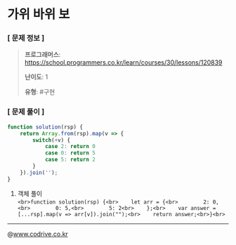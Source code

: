 # 가위 바위 보

### [ 문제 정보 ]
> **프로그래머스**: https://school.programmers.co.kr/learn/courses/30/lessons/120839
> 
> **난이도**: 1
>
> **유형**: #구현


### [ 문제 풀이 ]
```JavaScript
function solution(rsp) {
    return Array.from(rsp).map(v => {
        switch(+v) {
            case 2: return 0
            case 0: return 5
            case 5: return 2
        }
    }).join('');
}
```
1. 객체 풀이 <br>```<br>function solution(rsp) {<br>    let arr = {<br>        2: 0,<br>        0: 5,<br>        5: 2<br>    };<br>    var answer = [...rsp].map(v => arr[v]).join("");<br>    return answer;<br>}<br>```<br>


---
@www.codrive.co.kr